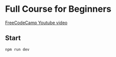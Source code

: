# Full Course for Beginners

[FreeCodeCamp Youtube video](https://www.youtube.com/watch?v=OXGznpKZ_sA)

## Start

`npm run dev`
